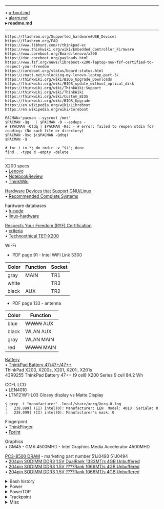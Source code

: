 <!-- readme.md -->

---

&bullet; [u-boot.md](https://github.com/Un1Gfn/beaglebone/blob/master/u-boot.md)\
&bullet; [alarm.md](https://github.com/Un1Gfn/beaglebone/blob/master/alarm.md)\
**&#9656; readme.md**

---

```
https://flashrom.org/Supported_hardware#USB_Devices
https://flashrom.org/FAQ
https://www.libhunt.com/r/thinkpad-ec
https://www.thinkwiki.org/wiki/Embedded_Controller_Firmware
https://www.coreboot.org/Board:lenovo/x200
https://doc.coreboot.org/payloads.html
https://www.fsf.org/news/libreboot-x200-laptop-now-fsf-certified-to-respect-your-freedom
https://coreboot.org/status/board-status.html
https://zmatt.net/unlocking-my-lenovo-laptop-part-3/
https://thinkwiki.org/wiki/BIOS_Upgrade_Downloads
https://thinkwiki.org/wiki/BIOS_update_without_optical_disk
https://thinkwiki.org/wiki/ThinkWiki:Support
https://thinkwiki.org/wiki/ThinkWiki
https://thinkwiki.org/wiki/Custom_BIOS
https://thinkwiki.org/wiki/BIOS_Upgrade
https://en.wikipedia.org/wiki/Libreboot
https://en.wikipedia.org/wiki/Coreboot
```

    PACMAN='pacman --sysroot /mnt'
    $PACMAN -Qq   | $PACMAN -D --asdeps -
    # $PACMAN -Qtdq | $PACMAN -Rsc - # error: failed to reopen stdin for reading: (No such file or directory)
    $PACMAN -Rsc $($PACMAN -Qdtq)
    $PACMAN -Q

<div></div>

    # for i in *; do rmdir -v "$i"; done
    find . -type d -empty -delete

---

X200 specs\
&bullet; [Lenovo](https://support.lenovo.com/jp/en/solutions/migr-73156)\
&bullet; [NotebookReview](http://www.notebookreview.com/notebookreview/lenovo-thinkpad-x200-review/)\
&bullet; [ThinkWiki](https://www.thinkwiki.org/wiki/Category:X200)

[Hardware Devices that Support GNU/Linux](https://www.fsf.org/resources/hw)\
&bullet; [Recommended Complete Systems](https://www.fsf.org/resources/hw/systems)

hardware databases\
&bullet; [h-node](https://h-node.org) \
&bullet; [linux-hardware](https://linux-hardware.org)

[Respects Your Freedom (RYF) Certification](https://ryf.fsf.org/)\
&bullet; [criteria](https://ryf.fsf.org/about/criteria/)\
&bullet; [Technoethical TET-X200](https://ryf.fsf.org/products/TET-X200)

Wi-Fi

* PDF page 91 - Intel WiFi Link 5300

|Color|Function|Socket|
|-|-|-|
|gray|MAIN|TR1|
|white||TR3|
|black|AUX|TR2|

* PDF page 133 - antenna

|Color|Function|
|-|-|
|blue|<del>WWAN</del> AUX|
|black|WLAN AUX|
|gray|WLAN MAIN|
|red|<del>WWAN</del> MAIN|

[Battery](https://www.lenovo.com/support/batteries)\
&bullet; [ThinkPad Battery 47/47+/47++](https://support.lenovo.com/jp/en/solutions/migr-70297)\
ThinkPad X200, X200s, X201, X201i, X201s\
43R9255 ThinkPad Battery 47++ (9 cell) X200 Series 9 cell 84.2 Wh

CCFL LCD\
&bullet; LEN4010\
&bullet; LTN121W1-L03 Glossy display vs Matte Display

    $ grep -i "manufacturer" .local/share/xorg/Xorg.0.log
    [   238.099] (II) intel(0): Manufacturer: LEN  Model: 4010  Serial#: 0
    [   238.099] (II) intel(0): Manufacturer's mask: 0

Fingerprint\
&bullet; [ThinkFinger](https://wiki.archlinux.org/index.php/ThinkFinger)\
&bullet; [Fprint](https://wiki.archlinux.org/index.php/Fprint)

Graphics\
&bullet; GM45 - GMA 4500MHD - Intel Graphics Media Accelerator 4500MHD

[PC3-8500 DRAM](https://www.thinkwiki.org/wiki/PC3-8500) - marketing part number 51J0493 51J0494\
&bullet; [204pin SODIMM DDR3 1.5V DualRank 1333MT/s 4GB Unbuffered](https://www.addonnetworks.com/product/51J0493-AA)\
&bullet; [204pin SODIMM DDR3 1.5V ????Rank 1066MT/s 4GB Unbuffered](https://www.datamemorysystems.com/parts/lenovo/51J0493/)\
&bullet; [204pin SODIMM DDR3 1.5V ????Rank 1066MT/s 4GB Unbuffered](https://www.newegg.com/axiom-4gb-204-pin-ddr3-so-dimm/p/N82E16820611909)

<details><summary>Bash history</summary>

```bash
# https://unix.stackexchange.com/a/178657/246562
sed -n 'line_num p' | bash
"$(sed -n 'line_num p')"
cat -n ???.txt

# Disable history
Kill root logins in workspace 10
su -
set +o history

# Remove duplicate
cat .bash_history | wc -l
awk '!visited[$0]++' .bash_history | wc -l
#
vimdiff <(cat .bash_history) <(awk '!visited[$0]++' .bash_history)
#
cat .bash_history | wc -l
cp .bash_history tmp
awk '!visited[$0]++' .bash_history | sponge .bash_history
cat .bash_history | wc -l

# Remove history record
#
A='pacman'
A='pacman -[A-Za-z]*$'
#
grep -E "$A" .bash_history | less -SRM +%
cat .bash_history | sed -E -n '/'"$A"'/p'
#
cat .bash_history | wc -l
echo
grep -E -e "$A" .bash_history | wc -l
cat .bash_history | sed -E -n '/'"$A"'/p' | wc -l
echo
cat .bash_history | sed -E '/'"$A"'/d' | wc -l
#
cat .bash_history | wc -l
sed -E -i '/'"$A"'/d' .bash_history
cat .bash_history | wc -l
```

</details>

<details><summary>Power</summary>

    tlp-stat
    https://www.2daygeek.com/check-laptop-battery-status-and-charging-state-in-linux-terminal/
    https://wiki.archlinux.org/index.php/Improving_performance

    power off bluetooth/USB/IntegratedSoundJHardware
    https://askubuntu.com/questions/218567/any-way-to-check-the-clock-speed-of-my-processor/218570
    lscpu | grep -i hz
    cpupower frequency-set -u 9999MHz
    cpupower frequency-set -d 0000MHz
    https://wiki.archlinux.org/index.php/Laptop_Mode_Tools
    https://wiki.archlinux.org/index.php/Improving_performance#CPU
    https://wiki.archlinux.org/index.php/CPU_frequency_scaling
    https://wiki.archlinux.org/index.php/Power_management#Power_saving
    https://wiki.archlinux.org/index.php/Laptop#Power_management
    https://developer.toradex.com/knowledge-base/cpu-frequency-(linux)

</details>

<details><summary>PowerTOP</summary>

    https://wiki.gentoo.org/wiki/PowerTOP
    https://wiki.archlinux.org/index.php/Powertop
    https://01.org/powertop/ (videos)
    https://youtu.be/pUUEhK8jpZQ
    https://youtu.be/Ku0491LfhR4
    https://youtu.be/RWyOn1ThEnc

</details>


<details><summary>Trackpoint</summary>

    # i3wm config
    bindsym $mod+Insert exec echo $(($(< /sys/devices/platform/i8042/serio1/sensitivity)+1)) >/sys/devices/platform/i8042/serio1/sensitivity
    bindsym $mod+Delete exec echo $(($(< /sys/devices/platform/i8042/serio1/sensitivity)-1)) >/sys/devices/platform/i8042/serio1/sensitivity
    bindsym $mod+Prior exec echo $(($(< /sys/devices/platform/i8042/serio1/speed)+1)) >/sys/devices/platform/i8042/serio1/speed
    bindsym $mod+Next exec echo $(($(< /sys/devices/platform/i8042/serio1/speed)-1)) >/sys/devices/platform/i8042/serio1/speed

</details>

<details><summary>Misc</summary>

    https://www.thinkwiki.org/wiki/ThinkPad_X200_UltraBase
    https://www.thinkwiki.org/wiki/Installing_Arch_on_an_X200
    https://www.thinkwiki.org/wiki/ThinkPad_History
    https://www.thinkwiki.org/wiki/Category:X200
    https://www.thinkwiki.org/wiki/How_to_configure_the_TrackPoint
    https://www.thinkwiki.org/wiki/TrackPoint
    https://www.thinkwiki.org/wiki/Integrated_Fingerprint_Reader
    https://www.thinkwiki.org/wiki/ThinkLight
    https://www.thinkwiki.org/wiki/Thinkpad-acpi
    https://www.thinkwiki.org/wiki/Ultrabay
    https://www.thinkwiki.org/wiki/Post_Installing_Arch_on_an_X200
    https://www.thinkwiki.org/wiki/Extending_battery_life_on_X200
    https://www.thinkwiki.org/wiki/Installation_instructions_for_the_ThinkPad_X200
    https://www.thinkwiki.org/wiki/Problem_with_unauthorized_MiniPCI_network_card

    i3blocks
    https://wiki.archlinux.org/index.php/I3#i3bar

    https://www.hogarthuk.com/?q=node/8
    #
    nmcli general status
    nmcli general status
    nmcli general hostname
    nmcli general permissions
    nmcli general logging
    #
    nmcli connection show
    nmcli networking connectivity check
    nmcli radio
    nmcli connection delete
    nmcli devices

</details>
